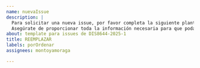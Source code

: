 ```yaml
---
name: nuevaIssue
description: |
  Para solicitar una nueva issue, por favor completa la siguiente plantilla.
  Asegúrate de proporcionar toda la información necesaria para que podamos procesar tu solicitud de manera eficiente.
about: template para issues de DIS8644-2025-1
title: REEMPLAZAR
labels: porOrdenar
assignees: montoyamoraga

---
```

